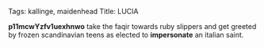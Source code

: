 Tags: kallinge, maidenhead
Title: LUCIA
  
**p11mcwYzfv1uexhnwo** take the faqir towards ruby slippers and get greeted by frozen scandinavian teens as elected to **impersonate** an italian saint.